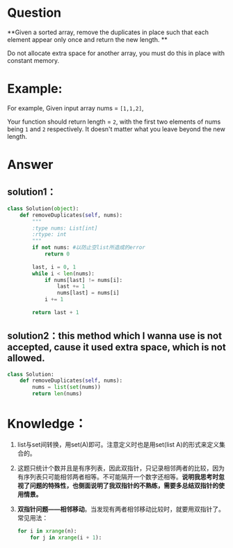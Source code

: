 # Question

**Given a sorted array, remove the duplicates in place such that each element appear only once and return the new length.**

Do not allocate extra space for another array, you must do this in place with constant memory.

# Example:

For example,
Given input array nums = `[1,1,2]`,

Your function should return length = `2`, with the first two elements of nums being `1` and `2` respectively. It doesn't matter what you leave beyond the new length.

# Answer

## solution1：

```python
class Solution(object):
    def removeDuplicates(self, nums):
        """
        :type nums: List[int]
        :rtype: int
        """
        if not nums: #以防止空list所造成的error
            return 0
        
        last, i = 0, 1
        while i < len(nums):
            if nums[last] != nums[i]:
                last += 1
                nums[last] = nums[i]
            i += 1
            
        return last + 1    
```

## solution2：this method which I wanna use is not accepted, cause it used extra space, which is not allowed.

```python
class Solution:
    def removeDuplicates(self, nums):
        nums = list(set(nums))
        return len(nums)
```

# Knowledge：

1. list与set间转换，用set(A)即可。注意定义时也是用set(list A)的形式来定义集合的。

2. 这题只统计个数并且是有序列表，因此双指针，只记录相邻两者的比较，因为有序列表只可能相邻两者相等。不可能隔开一个数字还相等。**说明我思考时忽视了问题的特殊性，也侧面说明了我双指针的不熟练，需要多总结双指针的使用情景。**

3. **双指针问题——相邻移动**。当发现有两者相邻移动比较时，就要用双指针了。常见用法：    

   ```python    
   for i in xrange(n):        
       for j in xrange(i + 1):    
   ```

